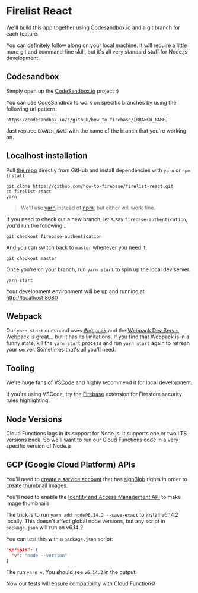 # Firelist React

We'll build this app together using [Codesandbox.io](https://codesandbox.io/s/github/how-to-firebase/firelist-react/tree/master) and a git branch for each feature.

You can definitely follow along on your local machine. It will require a little more git and command-line skill, but it's all very standard stuff for Node.js development.

## Codesandbox

Simply open up the [CodeSandbox.io](https://codesandbox.io/s/github/how-to-firebase/firelist-react) project :)

You can use CodeSandbox to work on specific branches by using the following url pattern:

`https://codesandbox.io/s/github/how-to-firebase/[BRANCH_NAME]`

Just replace `BRANCH_NAME` with the name of the branch that you're working on.

## Localhost installation

Pull [the repo](https://github.com/how-to-firebase/firelist-react) directly from GitHub and install dependencies with `yarn` or `npm install`

```
git clone https://github.com/how-to-firebase/firelist-react.git
cd firelist-react
yarn
```

> We'll use [yarn](https://yarnpkg.com/) instead of [npm](https://www.npmjs.com/), but either will work fine.

If you need to check out a new branch, let's say `firebase-authentication`, you'd run the following...

```
git checkout firebase-authentication
```

And you can switch back to `master` whenever you need it.

```
git checkout master
```

Once you're on your branch, run `yarn start` to spin up the local dev server.

```
yarn start
```

Your development environment will be up and running at [http://localhost:8080](http://localhost:8080)

## Webpack

Our `yarn start` command uses [Webpack](https://webpack.js.org/) and the [Webpack Dev Server](https://webpack.js.org/configuration/dev-server/). Webpack is great... but it has its limitations. If you find that Webpack is in a funny state, kill the `yarn start` process and run `yarn start` again to refresh your server. Sometimes that's all you'll need.

## Tooling

We're huge fans of [VSCode](https://code.visualstudio.com/) and highly recommend it for local development.

If you're using VSCode, try the [Firebase](https://github.com/toba/vsfire) extension for Firestore security rules highlighting.

## Node Versions

Cloud Functions lags in its support for Node.js. It supports one or two LTS versions back. So we'll want to run our Cloud Functions code in a very specific version of Node.js

## GCP (Google Cloud Platform) APIs

You'll need to [create a service account](https://console.developers.google.com/iam-admin/serviceaccounts) that has [signBlob](https://cloud.google.com/iam/reference/rest/v1/projects.serviceAccounts/signBlob) rights in order to create thumbnail images.

You'll need to enable the [Identity and Access Management API](https://console.developers.google.com/apis/library/iam.googleapis.com/?project=firelist-react) to make image thumbnails.

The trick is to run `yarn add node@6.14.2 --save-exact` to install v6.14.2 locally. This doesn't affect global node versions, but any script in `package.json` will run on v6.14.2.

You can test this with a `package.json` script:

```json
"scripts": {
  "v": "node --version"
}
```

The run `yarn v`. You should see `v6.14.2` in the output.

Now our tests will ensure compatibility with Cloud Functions!
